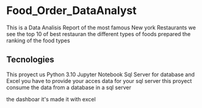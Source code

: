 # Food_Order_DataAnalyst
This is a Data Analisis Report of the most famous New york Restaurants
we see the top 10 of best restauran the different types of foods prepared the ranking of the food types

## Tecnologies
This proyect us Python 3.10 Jupyter Notebook Sql Server for database and Excel
you have to provide your acces data for your sql server 
this proyect consume the data from a database in a sql server

the dashboar it's made it with excel

